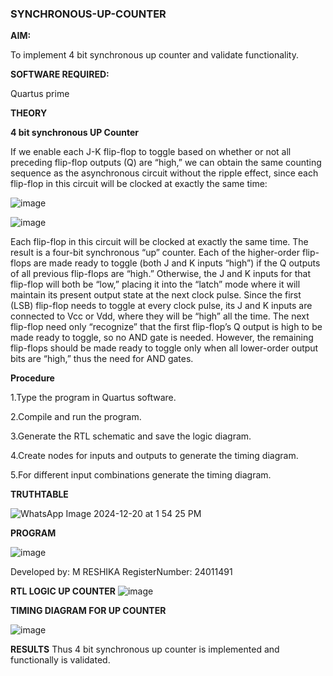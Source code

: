 ### SYNCHRONOUS-UP-COUNTER

**AIM:**

To implement 4 bit synchronous up counter and validate functionality.

**SOFTWARE REQUIRED:**

Quartus prime

**THEORY**

**4 bit synchronous UP Counter**

If we enable each J-K flip-flop to toggle based on whether or not all preceding flip-flop outputs (Q) are “high,” we can obtain the same counting sequence as the asynchronous circuit without the ripple effect, since each flip-flop in this circuit will be clocked at exactly the same time:

![image](https://github.com/naavaneetha/SYNCHRONOUS-UP-COUNTER/assets/154305477/d5db3fa0-e413-404c-b80e-b2f39d82e7e8)


![image](https://github.com/naavaneetha/SYNCHRONOUS-UP-COUNTER/assets/154305477/52cb61eb-d04b-442d-810c-31185a68410b)

Each flip-flop in this circuit will be clocked at exactly the same time.
The result is a four-bit synchronous “up” counter. Each of the higher-order flip-flops are made ready to toggle (both J and K inputs “high”) if the Q outputs of all previous flip-flops are “high.”
Otherwise, the J and K inputs for that flip-flop will both be “low,” placing it into the “latch” mode where it will maintain its present output state at the next clock pulse.
Since the first (LSB) flip-flop needs to toggle at every clock pulse, its J and K inputs are connected to Vcc or Vdd, where they will be “high” all the time.
The next flip-flop need only “recognize” that the first flip-flop’s Q output is high to be made ready to toggle, so no AND gate is needed.
However, the remaining flip-flops should be made ready to toggle only when all lower-order output bits are “high,” thus the need for AND gates.

**Procedure**

1.Type the program in Quartus software.

2.Compile and run the program.

3.Generate the RTL schematic and save the logic diagram.

4.Create nodes for inputs and outputs to generate the timing diagram.

5.For different input combinations generate the timing diagram.

**TRUTHTABLE**

![WhatsApp Image 2024-12-20 at 1 54 25 PM](https://github.com/user-attachments/assets/a32b1670-6899-4d3f-b67b-5b1a741e13fc)


**PROGRAM**

![image](https://github.com/user-attachments/assets/7df0f0dd-1d0c-4c3d-ab3b-68f539b97ede)


Developed by: M RESHIKA  RegisterNumber: 24011491

**RTL LOGIC UP COUNTER**
![image](https://github.com/user-attachments/assets/2dff000b-082c-45c6-9e63-b34bd66a35ce)


**TIMING DIAGRAM FOR UP COUNTER**

![image](https://github.com/user-attachments/assets/b83206ed-cdb7-4d30-a483-f315e3618ef4)


**RESULTS**
Thus 4 bit synchronous up counter is implemented and functionally is validated.
